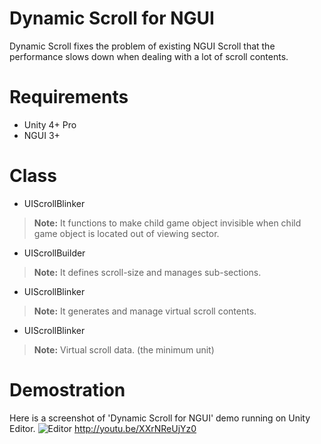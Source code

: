 # Dynamic Scroll for NGUI

Dynamic Scroll fixes the problem of existing NGUI Scroll that the performance slows down when dealing with a lot of scroll contents.

# Requirements

* Unity 4+ Pro
* NGUI 3+

# Class

* UIScrollBlinker
> **Note:** It functions to make child game object invisible when child game object is located out of viewing sector.

* UIScrollBuilder
> **Note:** It defines scroll-size and manages sub-sections.

* UIScrollBlinker
> **Note:** It generates and manage virtual scroll contents.

* UIScrollBlinker
> **Note:** Virtual scroll data. (the minimum unit)

# Demostration
Here is a screenshot of 'Dynamic Scroll for NGUI' demo running on Unity Editor.
![Editor](https://lh4.googleusercontent.com/-FVypVu3MyAw/VPzzSqa9qQI/AAAAAAAABKM/-6H9XryPvI4/s0/screenshot.png)
http://youtu.be/XXrNReUjYz0
